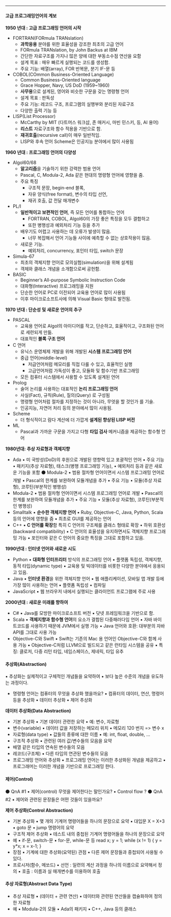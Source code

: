 
---
#### 고급 프로그래밍언어의 계보

**1950 년대 : 고급 프로그래밍 언어의 시작**
- FORTRAN(FORmula TRANslation) 
	- **과학응용** 분야를 위한 효율성을 강조한 최초의 고급 언어 
	- FORmula TRANslation, by John Backus at IBM 
	- 간단한 자료구조를 가지나 많은 양에 대한 부동소수점 연산을 요함 
	- 설계 목표 : 매우 빠르게 실행되는 코드를 생성함.
	- 주요 기능: 배열(array), FOR 반복문, 분기 IF-문 등
- COBOL(COmmon Business-Oriented Language) 
	- Common Business-Oriented language 
	- Grace Hopper, Navy, US DoD (1959~1960) 
	- **사무용**으로 설계된, 영어와 비슷한 구문을 갖는 명령형 언어 
	- 설계 목표 : 판독성 
	- 주요 기능: 레코드 구조, 프로그램의 실행부와 분리된 자료구조 
	- 다양한 출력 기능 등
- LISP(List Processor)
	- McCarthy by MIT (다트머스 워크샵, 존 매커시, 마빈 민스키, 등, AI 용어) 
	- **리스트** 자료구조와 함수 적용을 기반으로 함. 
	- **재귀호출**(recursive call)이 매우 일반적임. 
	- LISP와 후속 언어 Scheme은 인공지능 분야에서 많이 사용됨

**1960 년대  : 프로그래밍 언어의 다양성**
- Algol60/68 
	- **알고리즘**을 기술하기 위한 강력한 범용 언어 
	- Pascal, C, Modula-2, Ada 같은 현대의 명령형 언어에 영향을 줌. 
	- 주요 특징 
		- 구조적 문장, begin-end 블록, 
		- 자유 양식(free format), 변수의 타입 선언, 
		- 재귀 호출, 값 전달 매개변수
- PL/I
	- **일반적이고 보편적인 언어**, 즉 모든 언어를 통합하는 언어 
		- FORTRAN, COBOL, Algol60의 가장 좋은 특징을 모두 결합하고 
		- 또한 병행성과 예외처리 기능 등을 추가 
	- 배우기도 어렵고 사용하는 데 오류가 발생이 많음. 
		- 너무 복잡해서 언어 기능들 사이에 예측할 수 없는 상호작용이 많음. 
	- 새로운 기능. 
		- 예외처리, concurrency, 포인터 타입, switch 문장
- Simula-67 
	- 최초의 객체지향 언어로 모의실험(simulation)을 위해 설계됨 
	- 객체와 클래스 개념을 소개함으로써 공헌함. 
- BASIC 
	- Beginner’s All-purpose Symbolic Instruction Code 
	- 대화형(Interactive) 프로그래밍을 지원 
	- 단순한 언어로 PC로 이전되어 교육용 언어로 많이 사용됨 
	- 이후 마이크로소프트사에 의해 Visual Basic 형태로 발전됨.

**1970 년대 : 단순성 및 새로운 언어의 추구**
- PASCAL 
	- 교육용 언어로 Algol의 아이디어를 작고, 단순하고, 효율적이고, 구조화된 언어로 세련되게 만듦. 
	- 대표적인 **블록 구조 언어**
- C 언어 
	- 유닉스 운영체제 개발을 위해 개발된 **시스템 프로그래밍 언어** 
	- 중급 언어(middle-level) 
		- 저급언어처럼 메모리를 직접 다룰 수 있고, 효율적인 실행 
		- 고급언어처럼 가독성이 좋고, 모듈화 및 함수기반 프로그래밍 
	- 모든 컴퓨터 시스템에서 사용할 수 있도록 설계된 언어
- Prolog 
	- 술어 논리를 사용하는 대표적인 **논리 프로그래밍 언어** 
	- 사실(Fact), 규칙(Rule), 질의(Query) 로 구성됨 
	- 명령형 언어처럼 절차를 지정하는 것이 아니라, 무엇을 할 것인가 를 기술. 
	- 인공지능, 자연어 처리 등의 분야에서 많이 사용됨.
- Scheme 
	- 더 형식적이고 람다 계산에 더 가깝게 **설계된 향상된 LISP 버전**
- ML 
	- Pascal과 가까운 구문을 가지고 다형 **타입 검사** 메커니즘을 제공하는 함수형 언어

**1980년대: 추상 자료형과 객체지향**
- Ada ▪ 미 국방성(DoD)의 후원으로 개발된 영향력 있고 포괄적인 언어 ▪ 주요 기능 • 패키지(추상 자료형), 태스크(병행 프로그래밍 기능), • 예외처리 등과 같은 새로운 기능을 포함 ⚫ Modula-2 ▪ 범용 절차형 언어이면서 시스템 프로그래밍 언어로 개발 ▪ Pascal의 한계를 보완하여 모듈개념을 추가 ▪ 주요 기능 • 모듈(추상 자료형), 코루틴(부분적인 병행성)
- Modula-2 ▪ 범용 절차형 언어이면서 시스템 프로그래밍 언어로 개발 ▪ Pascal의 한계를 보완하여 모듈개념을 추가 ▪ 주요 기능 • 모듈(추상 자료형), 코루틴(부분적인 병행성)
- Smalltalk ▪ **순수한 객체지향 언어** ▪ Ruby, Objective-C, Java, Python, Scala 등의 언어에 영향을 줌 ▪ 최초로 GUI를 제공하는 언어
- C++ ▪ **C 언어를 확장**함 특히 C 언어의 구조체를 클래스 형태로 확장 • 하위 호환성(backward compatibility) ▪ C 언어의 효율성을 유지하면서도 객체지향 프로그래밍 가능 ▪ 포인터와 같은 C 언어의 중요한 특징을 그대로 포함하고 있음.

**1990년대 : 인터넷 언어와 새로운 시도**
- Python ▪ **대화형 인터프리터** 방식의 프로그래밍 언어 ▪ 플랫폼 독립성, 객체지향, 동적 타입(dynamic type) ▪ 교육용 및 빅데이터를 비롯한 다양한 분야에서 응용되고 있음.
- Java ▪ **인터넷 환경**을 위한 객체지향 언어 ▪ 웹 애플리케이션, 모바일 앱 개발 등에 가장 많이 사용하는 언어 ▪ 플랫폼 독립성 • 컴파일
- JavaScript ▪ 웹 브라우저 내에서 실행되는 클라이언트 프로그램에 주로 사용

**2000년대 : 새로운 미래를 향하여**
* C# ▪ Java를 모방한 마이크로소프트 버전 ▪ 닷넷 프레임워크을 기반으로 함.
* Scala ▪ **객체지향과 함수형 언어**의 요소가 결합된 다중패러다임 언어 ▪ 자바 바이트코드를 사용하기 때문에 JVM에서 실행 가능 ▪ Java 언어와 호환: 대부분의 자바 API를 그대로 사용 가능
* Objective-C와 Swift ▪ Swift는 기존의 Mac 용 언어인 Objective-C와 함께 사용 가능 ▪ Objective-C처럼 LLVM으로 빌드되고 같은 런타임 시스템을 공유 ▪ 특징: 클로저, 다중 리턴 타입, 네임스페이스, 제네릭, 타입 유추

#### 추상화(Abstraction)
▪ 추상화는 실제적이고 구체적인 개념들을 요약하여 ▪ 보다 높은 수준의 개념을 유도하는 과정이다.
- 명령형 언어는 컴퓨터의 무엇을 추상화 했을까요? ▪ 컴퓨터의 데이터, 연산, 명령어 등을 추상화 ▪ 데이터 추상화 ▪ 제어 추상화

**데이터 추상화(Data Abstraction)**
- 기본 추상화 ▪ 기본 데이터 관련한 요약 ▪ 예: 변수, 자료형 
- 변수(variable) ▪ 데이터 값을 저장하는 메모리 위치 ▪ 메모리 120 번지 => 변수 x 
- 자료형(data type) ▪ 값들의 종류에 대한 이름 ▪ 예: int, float, double, …
- 구조적 추상화 ▪ 관련된 여러 값/변수들의 모음을 요약
- 배열 같은 타입의 연속된 변수들의 모음
- 레코드(구조체) ▪ 다른 타입의 연관된 변수들의 모음
- 프로그래밍 언어와 추상화 ▪ 프로그래밍 언어는 이러한 추상화된 개념을 제공하고 ▪ 프로그래머는 이러한 개념을 기반으로 프로그래밍 한다.

#### 제어(Control)
⚫ QnA #1 ▪ 제어(control) 무엇을 제어한다는 말인가요? ▪ Control flow ? ⚫ QnA #2 ▪ 제어와 관련된 문장들은 어떤 것들이 있을까요?

**제어 추상화(Control Abstraction)**
- 기본 추상화 ▪ 몇 개의 기계어 명령어들을 하나의 문장으로 요약 ▪ 대입문 X = X+3 ▪ goto 문 • jump 명령어의 요약
- 구조적 제어 추상화 ▪ 테스트 내의 중첩된 기계어 명령어들을 하나의 문장으로 요약
- 예 ▪ if-문, switch-문 ▪ for-문, while-문 등 read x; y = 1; while (x != 1) { y = y*x; x = x-1; }
- 장점 ▪ 기계에 대한 추상화(요약된) 관점 ▪ 다른 제어 문장들과 중첩되어 사용될 수 있다.
- 프로시저(함수, 메쏘드) ▪ 선언 : 일련의 계산 과정을 하나의 이름으로 요약해서 정의 ▪ 호출 : 이름과 실 매개변수를 이용하여 호출

#### 추상 자료형(Abstract Data Type)
- 추상 자료형 ▪ (데이터 + 관련 연산) ▪ 데이터와 관련된 연산들을 캡슐화하여 정의한 자료형
- 예 ▪ Modula-2의 모듈 ▪ Ada의 패키지 ▪ C++, Java 등의 클래스